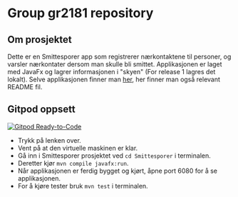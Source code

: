 # Group gr2181 repository 

## Om prosjektet
Dette er en Smittesporer app som registrerer nærkontaktene til personer, og varsler nærkontater dersom man skulle bli smittet. Applikasjonen er laget med JavaFx og lagrer informasjonen i "skyen" (For release 1 lagres det lokalt).
Selve applikasjonen finner man [her](Smittesporer), her finner man også relevant README fil.

## Gitpod oppsett
[![Gitpod Ready-to-Code](https://img.shields.io/badge/Gitpod-Ready--to--Code-blue?logo=gitpod)](https://gitpod.stud.ntnu.no/#https://gitlab.stud.idi.ntnu.no/it1901/groups-2021/gr2181/gr2181)
- Trykk på lenken over.
- Vent på at den virtuelle maskinen er klar.
- Gå inn i Smittesporer prosjektet ved `cd Smittesporer` i terminalen.
- Deretter kjør `mvn compile javafx:run`.
- Når applikasjonen er ferdig bygget og kjørt, åpne port 6080 for å se applikasjonen.
- For å kjøre tester bruk `mvn test` i terminalen.
